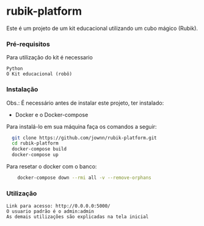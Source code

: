 # rubik-platform

Este é um projeto de um kit educacional utilizando um cubo mágico (Rubik).

### Pré-requisitos

Para utilização do kit é necessario

```
Python
O Kit educacional (robô)
```

### Instalação

Obs.: É necessário antes de instalar este projeto, ter instalado: 
* Docker e o Docker-compose

Para instalá-lo em sua máquina faça os comandos a seguir:

``` bash
  git clone https://github.com/jownn/rubik-platform.git
  cd rubik-platform
  docker-compose build
  docker-compose up
```

Para resetar o docker com o banco:

``` bash
    docker-compose down --rmi all -v --remove-orphans
```

### Utilização

    Link para acesso: http://0.0.0.0:5000/
    O usuario padrão é o admin:admin
    As demais utilizações são explicadas na tela inicial